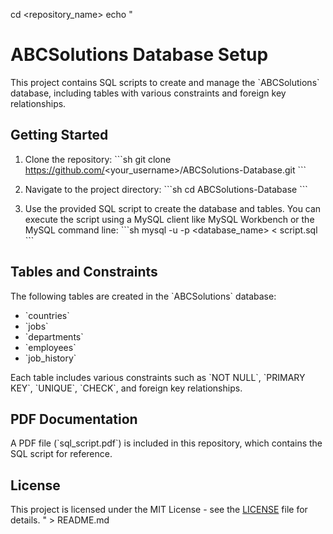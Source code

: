 cd <repository_name>
echo "
# ABCSolutions Database Setup

This project contains SQL scripts to create and manage the \`ABCSolutions\` database, including tables with various constraints and foreign key relationships.

## Getting Started

1. Clone the repository:
   \`\`\`sh
   git clone https://github.com/<your_username>/ABCSolutions-Database.git
   \`\`\`

2. Navigate to the project directory:
   \`\`\`sh
   cd ABCSolutions-Database
   \`\`\`

3. Use the provided SQL script to create the database and tables. You can execute the script using a MySQL client like MySQL Workbench or the MySQL command line:
   \`\`\`sh
   mysql -u <username> -p <database_name> < script.sql
   \`\`\`

## Tables and Constraints

The following tables are created in the \`ABCSolutions\` database:

- \`countries\`
- \`jobs\`
- \`departments\`
- \`employees\`
- \`job_history\`

Each table includes various constraints such as \`NOT NULL\`, \`PRIMARY KEY\`, \`UNIQUE\`, \`CHECK\`, and foreign key relationships.

## PDF Documentation

A PDF file (\`sql_script.pdf\`) is included in this repository, which contains the SQL script for reference.

## License

This project is licensed under the MIT License - see the [LICENSE](LICENSE) file for details.
" > README.md
